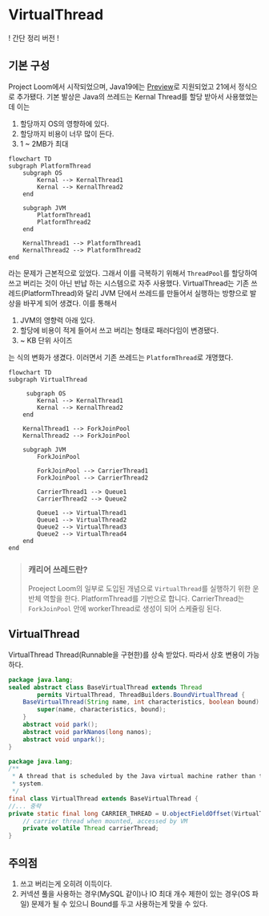 # VirtualThread

! 간단 정리 버전 !


## 기본 구성
Project Loom에서 시작되었으며, Java19에는 [Preview](https://openjdk.org/jeps/425)로 지원되었고 21에서 정식으로 추가됐다.
기본 발상은 Java의 쓰레드는 Kernal Thread를 할당 받아서 사용했었는데 이는
1. 할당까지 OS의 영향하에 있다.
2. 할당까지 비용이 너무 많이 든다.
3. 1 ~ 2MB가 최대 

```mermaid
flowchart TD
subgraph PlatformThread
    subgraph OS
        Kernal --> KernalThread1
        Kernal --> KernalThread2
    end
    
    subgraph JVM
        PlatformThread1
        PlatformThread2
    end
    
    KernalThread1 --> PlatformThread1
    KernalThread2 --> PlatformThread2
end
```

라는 문제가 근본적으로 있었다. 그래서 이를 극복하기 위해서 `ThreadPool`를 할당하여 쓰고 버리는 것이 아닌 반납 하는 시스템으로 자주 사용했다.
VirtualThread는 기존 쓰레드(PlatformThread)와 달리 JVM 단에서 쓰레드를 만들어서 실행하는 방향으로 발상을 바꾸게 되어 생겼다. 이를 통해서 
 
1. JVM의 영향력 아래 있다.
2. 할당에 비용이 적게 들어서 쓰고 버리는 형태로 패러다임이 변경됐다.
3. ~ KB 단위 사이즈

는 식의 변화가 생겼다. 이러면서 기존 쓰레드는 `PlatformThread`로 개명했다.

```mermaid
flowchart TD
subgraph VirtualThread

     subgraph OS
        Kernal --> KernalThread1
        Kernal --> KernalThread2
    end
    
    KernalThread1 --> ForkJoinPool
    KernalThread2 --> ForkJoinPool
    
    subgraph JVM
        ForkJoinPool
        
        ForkJoinPool --> CarrierThread1
        ForkJoinPool --> CarrierThread2
        
        CarrierThread1 --> Queue1
        CarrierThread2 --> Queue2
        
        Queue1 --> VirtualThread1
        Queue1 --> VirtualThread2
        Queue2 --> VirtualThread3
        Queue2 --> VirtualThread4
    end
end
```

> ### 캐리어 쓰레드란?
> Proeject Loom의 일부로 도입된 개념으로 `VirtualThread`를 실행하기 위한 운반체 역할을 한다. 
> PlatformThread를 기반으로 합니다. 
> CarrierThread는 `ForkJoinPool` 안에 workerThread로 생성이 되어 스케쥴링 된다.


## VirtualThread
VirtualThread Thread(Runnable을 구현한)를 상속 받았다. 따라서 상호 변용이 가능하다. 
```java
package java.lang;
sealed abstract class BaseVirtualThread extends Thread
        permits VirtualThread, ThreadBuilders.BoundVirtualThread {
    BaseVirtualThread(String name, int characteristics, boolean bound) {
        super(name, characteristics, bound);
    }
    abstract void park();
    abstract void parkNanos(long nanos);
    abstract void unpark();
}
```
```java
package java.lang;
/**
 * A thread that is scheduled by the Java virtual machine rather than the operating
 * system.
 */
final class VirtualThread extends BaseVirtualThread {
//... 중략
private static final long CARRIER_THREAD = U.objectFieldOffset(VirtualThread.class, "carrierThread");
    // carrier thread when mounted, accessed by VM
    private volatile Thread carrierThread;
}
```


## 주의점
1. 쓰고 버리는게 오히려 이득이다.
2. 커넥션 풀을 사용하는 경우(MySQL 같이)나 IO 최대 개수 제한이 있는 경우(OS 파일) 문제가 될 수 있으니 Bound를 두고 사용하는게 맞을 수 있다.